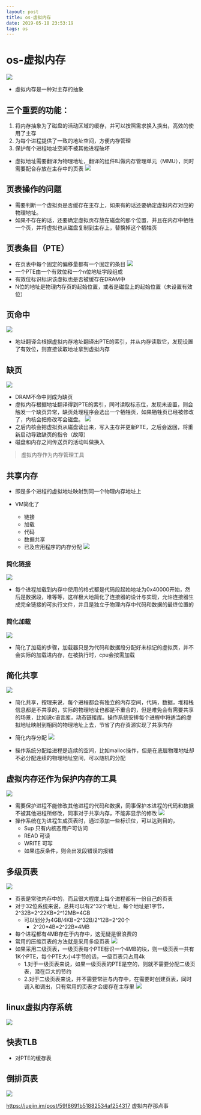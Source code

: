 ```yaml
--- 
layout: post 
title: os-虚拟内存 
date: 2019-05-18 23:53:19 
tags: os 
---
```

# os-虚拟内存
![](https://cdn.jsdelivr.net/gh/nber1994/fu0k@master/uPic/20190522163511498_1692134819.png)
* 虚拟内存是一种对主存的抽象
## 三个重要的功能：
1. 将内存抽象为了磁盘的活动区域的缓存，并可以按照需求换入换出，高效的使用了主存
2. 为每个进程提供了一致的地址空间，方便内存管理
3. 保护每个进程地址空间不被其他进程破坏

* 虚拟地址需要翻译为物理地址，翻译的组件叫做内存管理单元（MMU），同时需要配合存放在主存中的页表
![](https://cdn.jsdelivr.net/gh/nber1994/fu0k@master/uPic/20190516182240374_302515801.png)
## 页表操作的问题
* 需要判断一个虚拟页是否缓存在主存上，如果有的话还要确定虚拟内存对应的物理地址。
* 如果不存在的话，还要确定虚拟页存放在磁盘的那个位置，并且在内存中牺牲一个页，并将虚拟也从磁盘复制到主存上，替换掉这个牺牲页


## 页表条目（PTE）
* 在页表中每个固定的偏移量都有一个固定的条目
![](https://cdn.jsdelivr.net/gh/nber1994/fu0k@master/uPic/20190516182306658_1289274958.png)
* 一个PTE由一个有效位和一个n位地址字段组成
* 有效位标识标识该虚拟也是否被缓存在DRAM中
* N位的地址是物理内存页的起始位置，或者是磁盘上的起始位置（未设置有效位）

## 页命中
![](https://cdn.jsdelivr.net/gh/nber1994/fu0k@master/uPic/20190516182335561_734220876.png)

* 地址翻译会根据虚拟内存地址翻译出PTE的索引，并从内存读取它，发现设置了有效位，则直接读取地址拿到虚拟内存

## 缺页
![](https://cdn.jsdelivr.net/gh/nber1994/fu0k@master/uPic/20190516182816303_1625350611.png)

* DRAM不命中则成为缺页
* 虚拟内存根据地址翻译得到PTE的索引，同时读取标志位，发现未设置，则会触发一个缺页异常，缺页处理程序会选出一个牺牲页，如果牺牲页已经被修改了，内核会把修改写会磁盘。
![](https://cdn.jsdelivr.net/gh/nber1994/fu0k@master/uPic/20190516183019865_1275729237.png)
* 之后内核会把虚拟页从磁盘读出来，写入主存并更新PTE，之后会返回，将重新启动导致缺页的指令（故障）
* 磁盘和内存之间传送页的活动叫做换入

> 虚拟内存作为内存管理工具

## 共享内存
* 即是多个进程的虚拟地址映射到同一个物理内存地址上

* VM简化了
    * 链接
    * 加载
    * 代码
    * 数据共享
    * 已及应用程序的内存分配
![](https://cdn.jsdelivr.net/gh/nber1994/fu0k@master/uPic/20190516183059453_704554611.png)
### 简化链接 
![](https://cdn.jsdelivr.net/gh/nber1994/fu0k@master/uPic/20190516183339222_747891704.png)
* 每个进程加载到内存中使用的格式都是代码段起始地址为0x40000开始，然后是数据段，堆等等，这样极大地简化了连接器的设计与实现，允许连接器生成完全链接的可执行文件，并且是独立于物理内存中代码和数据的最终位置的

### 简化加载
![](https://cdn.jsdelivr.net/gh/nber1994/fu0k@master/uPic/20190516183303719_1521439619.png)

* 简化了加载的步骤，加载器只是为代码和数据段分配好未标记的虚拟页，并不会实际的加载进内存，在被执行时，cpu会按需加载

## 简化共享
![](https://cdn.jsdelivr.net/gh/nber1994/fu0k@master/uPic/20190516183156260_1822464792.png)

* 简化共享，按理来说，每个进程都会有独立的内存空间，代码，数据，堆和栈信息都是不共享的，实际的物理地址也都是不重合的，但是难免会有需要共享的场景，比如说c语言库，动态链接库。操作系统安排每个进程中将适当的虚拟地址映射到相同的物理地址上去，节省了内存资源实现了共享内存

* 简化内存分配
![](https://cdn.jsdelivr.net/gh/nber1994/fu0k@master/uPic/20190516183436993_594083237.png)
* 操作系统分配给进程是连续的空间，比如malloc操作，但是在底层物理地址却不必分配连续的物理地址空间，可以随机的分配

## 虚拟内存还作为保护内存的工具
![](https://cdn.jsdelivr.net/gh/nber1994/fu0k@master/uPic/20190516183510325_1105489356.png)

* 需要保护进程不能修改其他进程的代码和数据，同事保护本进程的代码和数据不被其他进程所修改，同事对于共享内存，不能非显示的修改
![](https://cdn.jsdelivr.net/gh/nber1994/fu0k@master/uPic/20190516183528739_2078576095.png)
* 操作系统在为进程生成页表时，通过添加一些标识位，可以达到目的，
    * Sup 只有内核态用户可访问
    * READ 可读
    * WRITE 可写
    * 如果违反条件，则会出发段错误的报错


## 多级页表
![](https://cdn.jsdelivr.net/gh/nber1994/fu0k@master/uPic/20190516183550780_1511942916.png)

* 页表是常驻内存中的，而且很大程度上每个进程都有一份自己的页表
* 对于32位系统来说，总共可以有2^32个地址，每个地址是1字节，2^32B=2^22KB=2^12MB=4GB
    * 可以划分为4GB/4KB=2^32B/2^12B=2^20个
        * 2^20*4B=2^22B=4MB
* 每个进程都有4MB存在于内存中，这无疑是很浪费的
* 常用的压缩页表的方法就是采用多级页表
![](https://cdn.jsdelivr.net/gh/nber1994/fu0k@master/uPic/20190516183609714_50594261.png)
* 如果采用二级页表，一级页表每个PTE标识一个4MB的块，则一级页表一共有1K个PTE，每个PTE大小4字节的话，一级页表只占用4k
    * 1.对于一级页表来说，如果一级页表的PTE是空的，则就不需要分配二级页表，潜在巨大的节约
    * 2.对于二级页表来说，并不需要常驻与内存中，在需要时创建页表，同时调入和调出，只有常用的页表才会缓存在主存里
![](https://cdn.jsdelivr.net/gh/nber1994/fu0k@master/uPic/20190516183625672_2081704062.png)

## linux虚拟内存系统
![](https://cdn.jsdelivr.net/gh/nber1994/fu0k@master/uPic/20190516183645822_396593110.png)

## 快表TLB
* 对PTE的缓存表
## 倒排页表
![](https://cdn.jsdelivr.net/gh/nber1994/fu0k@master/uPic/20190522180743394_583965712.png)

https://juejin.im/post/59f8691b51882534af254317 虚拟内存那点事
